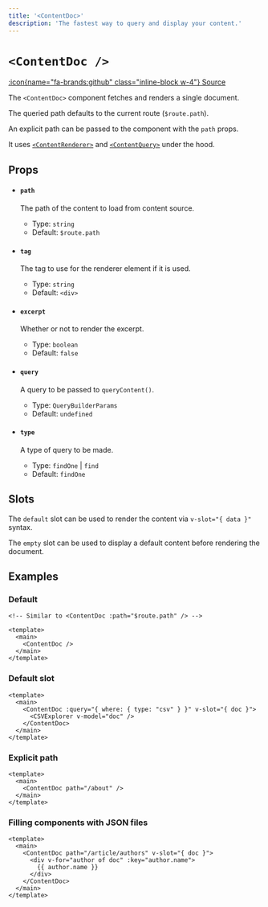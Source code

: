 ```yaml
---
title: '<ContentDoc>'
description: 'The fastest way to query and display your content.'
---
```


# `<ContentDoc />`

[:icon{name="fa-brands:github" class="inline-block w-4"} Source](https://github.com/nuxt/content/blob/main/src/runtime/components/Content.ts)

The `<ContentDoc>` component fetches and renders a single document.

The queried path defaults to the current route (`$route.path`).

An explicit path can be passed to the component with the `path` props.

It uses [`<ContentRenderer>`](/api/components/content-renderer) and [`<ContentQuery>`](/api/components/content-query) under the hood.

## Props

- #### `path`

  The path of the content to load from content source.
  - Type: `string`
  - Default: `$route.path`

- #### `tag`

  The tag to use for the renderer element if it is used.
  - Type: `string`
  - Default: `<div>`

- #### `excerpt`

  Whether or not to render the excerpt.
  - Type: `boolean`
  - Default: `false`

- #### `query`

  A query to be passed to `queryContent()`.
  - Type: `QueryBuilderParams`
  - Default: `undefined`

- #### `type`

  A type of query to be made.
  - Type: `findOne` | `find`
  - Default: `findOne`

## Slots

The `default` slot can be used to render the content via `v-slot="{ data }"` syntax.

The `empty` slot can be used to display a default content before rendering the document.

## Examples

### Default

```vue [pages/[...slug.vue]]
<!-- Similar to <ContentDoc :path="$route.path" /> -->

<template>
  <main>
    <ContentDoc />
  </main>
</template>
```

### Default slot

```vue [pages/dataviz.vue]
<template>
  <main>
    <ContentDoc :query="{ where: { type: "csv" } }" v-slot="{ doc }">
      <CSVExplorer v-model="doc" />
    </ContentDoc>
  </main>
</template>
```

### Explicit path

```vue [app.vue]
<template>
  <main>
    <ContentDoc path="/about" />
  </main>
</template>
```

### Filling components with JSON files

```vue [pages/[...slug.vue]]
<template>
  <main>
    <ContentDoc path="/article/authors" v-slot="{ doc }">
      <div v-for="author of doc" :key="author.name">
        {{ author.name }}
      </div>
    </ContentDoc>
  </main>
</template>
```
